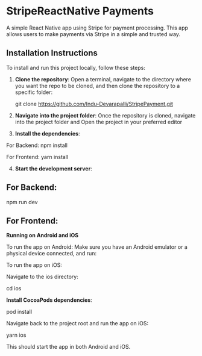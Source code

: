 # StripeReactNative Payments

A simple React Native app using Stripe for payment processing. This app allows users to make payments via Stripe in a simple and trusted way.

## Installation Instructions

To install and run this project locally, follow these steps:

1. **Clone the repository**:
   Open a terminal, navigate to the directory where you want the repo to be cloned, and then clone the repository to a specific folder:
   
   git clone https://github.com/Indu-Devarapalli/StripePayment.git <folder-name>

2. **Navigate into the project folder**:
   Once the repository is cloned, navigate into the project folder and Open the project in your preferred editor

3. **Install the dependencies**:

For Backend:
npm install

For Frontend:
yarn install

4. **Start the development server**:

## For Backend:
npm run dev

## For Frontend:

**Running on Android and iOS**

To run the app on Android: Make sure you have an Android emulator or a physical device connected, and run:

To run the app on iOS:

Navigate to the ios directory:

cd ios

**Install CocoaPods dependencies**:

pod install

Navigate back to the project root and run the app on iOS:

yarn ios

This should start the app in both Android and iOS.

